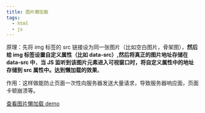 ```yaml
---
title: 图片懒加载
tags:
  - html
  - js
---
```


原理：先将 img 标签的 src 链接设为同一张图片（比如空白图片，骨架图），**然后给 img 标签设置自定义属性（比如 data-src）,然后将真正的图片地址存储在 data-src 中**，**当 JS 监听到该图片元素进入可视窗口时，将自定义属性中的地址存储到 src 属性中。达到懒加载的效果**。

作用：这样做能防止页面一次性向服务器发送大量请求，导致服务器响应面，页面卡顿崩溃等。

[查看图片懒加载 demo](./html方面/图片懒加载-demo.html)
